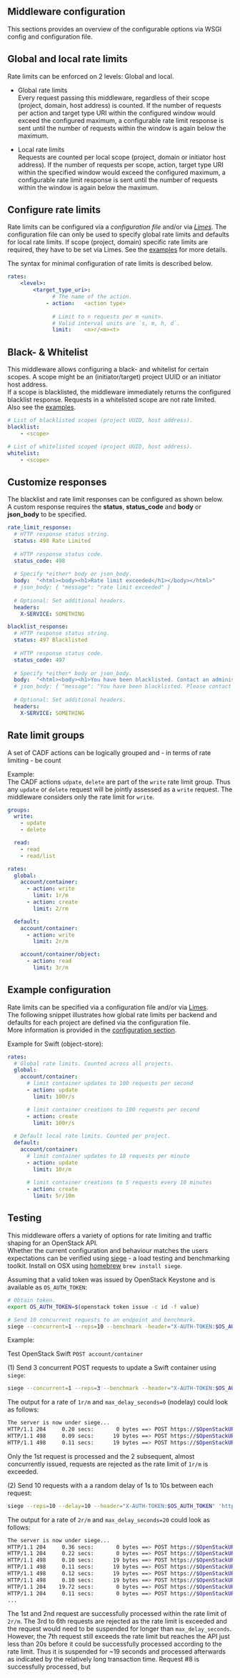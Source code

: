 Middleware configuration
------------------------

This sections provides an overview of the configurable options via WSGI config and configuration file.

## Global and local rate limits

Rate limits can be enforced on 2 levels: Global and local.
  
- Global rate limits  
  Every request passing this middleware, regardless of their scope (project, domain, host address) is counted.
  If the number of requests per action and target type URI within the configured window would exceed the configured maximum,
    a configurable rate limit response is sent until the number of requests within the window is again below the maximum.

- Local rate limits  
  Requests are counted per local scope (project, domain or initiator host address).
  If the number of requests per scope, action, target type URI within the specified window would exceed the configured maximum,
    a configurable rate limit response is sent until the number of requests within the window is again below the maximum.

## Configure rate limits

Rate limits can be configured via a *configuration file* and/or via [*Limes*](https://github.com/sapcc/limes). 
The configuration file can only be used to specify global rate limits and defaults for local rate limits.
If scope (project, domain) specific rate limits are required, they have to be set via Limes. 
See the [examples](../etc/) for more details.    

The syntax for minimal configuration of rate limits is described below.
```yaml
rates:
    <level>:
        <target_type_uri>:
              # The name of the action.
            - action:   <action type>
            
              # Limit to n requests per m <unit>. 
              # Valid interval units are `s, m, h, d`.
              limit:    <n>r/<m><t>
```


## Black- & Whitelist

This middleware allows configuring a black- and whitelist for certain scopes.
A scope might be an (initiator/target) project UUID or an initiator host address.   
If a scope is blacklisted, the middleware immediately returns the configured blacklist response. 
Requests in a whitelisted scope are not rate limited.  
Also see the [examples](../etc/).  

```yaml
# List of blacklisted scopes (project UUID, host address).
blacklist:
    - <scope>

# List of whitelisted scoped (project UUID, host address).
whitelist:
    - <scope>
```

## Customize responses

The blacklist and rate limit responses can be configured as shown below.  
A custom response requires the **status**, **status_code** and **body** or **json_body** to be specified.
```yaml
rate_limit_response:
  # HTTP response status string.
  status: 498 Rate Limited
  
  # HTTP response status code.
  status_code: 498
  
  # Specify *either* body or json_body.
  body:  "<html><body><h1>Rate limit exceeded</h1></body></html>"
  # json_body: { "message": "rate limit exceeded" }
  
  # Optional: Set additional headers.
  headers:
    X-SERVICE: SOMETHING

blacklist_response:
  # HTTP response status string.
  status: 497 Blacklisted
  
  # HTTP response status code.
  status_code: 497
  
  # Specify *either* body or json_body.
  body:  "<html><body><h1>You have been blacklisted. Contact an administrator.</h1></body></html>"
  # json_body: { "message": "You have been blacklisted. Please contact and administrator." }
  
  # Optional: Set additional headers.
  headers:
    X-SERVICE: SOMETHING
```

## Rate limit groups

A set of CADF actions can be logically grouped and - in terms of rate limiting - be count

Example:  
The CADF actions `udpate`, `delete` are part of the `write` rate limit group.
Thus any `update` or `delete` request will be jointly assessed as a `write` request. The middleware considers only the rate limit for `write`.  

```yaml
groups:
  write:
    - update
    - delete

  read:
    - read
    - read/list

rates:
  global:
    account/container:
      - action: write
        limit: 1r/m
      - action: create
        limit: 2/rm

  default:
    account/container:
      - action: write
        limit: 2r/m

    account/container/object:
      - action: read
        limit: 3r/m
```

## Example configuration

Rate limits can be specified via a configuration file and/or via [Limes](https://github.com/sapcc/limes).  
The following snippet illustrates how global rate limits per backend and defaults for each project are defined via the configuration file.  
More information is provided in the [configuration section](./docs/configuration.md).

Example for Swift (object-store):
```yaml
rates:
  # Global rate limits. Counted across all projects.
  global:
    account/container:
      # limit container updates to 100 requests per second
      - action: update  
        limit: 100r/s

      # limit container creations to 100 requests per second
      - action: create 
        limit: 100r/s
  
  # Default local rate limits. Counted per project.
  default:
    account/container:
      # limit container updates to 10 requests per minute
      - action: update  
        limit: 10r/m
        
      # limit container creations to 5 requests every 10 minutes
      - action: create 
        limit: 5r/10m
``` 

## Testing

This middleware offers a variety of options for rate limiting and traffic shaping for an OpenStack API.  
Whether the current configuration and behaviour matches the users expectations can be verified using [siege](https://github.com/JoeDog/siege) - a load testing and benchmarking toolkit.
Install on OSX using [homebrew](https://formulae.brew.sh/formula/siege) `brew install siege`.

Assuming that a valid token was issued by OpenStack Keystone and is available as `OS_AUTH_TOKEN`:
```bash
# Obtain token.
export OS_AUTH_TOKEN=$(openstack token issue -c id -f value)

# Send 10 concurrent requests to an endpoint and benchmark.
siege --concurrent=1 --reps=10 --benchmark -header="X-AUTH-TOKEN:$OS_AUTH_TOKEN" https://$OpenStackURI
```

Example: 

Test OpenStack Swift `POST account/container`

(1) Send 3 concurrent POST requests to update a Swift container using `siege`:
```bash
siege --concurrent=1 --reps=3 --benchmark --header="X-AUTH-TOKEN:$OS_AUTH_TOKEN" 'https://$OpenStackURI/v1/AUTH_$ProjectID/mycontainer POST'
```

The output for a rate of `1r/m` and `max_delay_seconds=0` (nodelay) could look as follows:
```bash
The server is now under siege...
HTTP/1.1 204     0.20 secs:       0 bytes ==> POST https://$OpenStackURI/v1/AUTH_$ProjectID/mycontainer
HTTP/1.1 498     0.09 secs:      19 bytes ==> POST https://$OpenStackURI/v1/AUTH_$ProjectID/mycontainer
HTTP/1.1 498     0.11 secs:      19 bytes ==> POST https://$OpenStackURI/v1/AUTH_$ProjectID/mycontainer
```
Only the 1st request is processed and the 2 subsequent, almost concurrently issued, requests are rejected as the rate limit of `1r/m` is exceeded.

(2) Send 10 requests with a a random delay of 1s to 10s between each request:
```bash
siege --reps=10 --delay=10 --header="X-AUTH-TOKEN:$OS_AUTH_TOKEN" 'https://$OpenStackURI/v1/AUTH_$ProjectID/mycontainer POST'
```

The output for a rate of `2r/m` and `max_delay_seconds=20` could look as follows:
```bash
The server is now under siege...
HTTP/1.1 204     0.36 secs:       0 bytes ==> POST https://$OpenStackURI/v1/AUTH_$ProjectID/mycontainer
HTTP/1.1 204     0.22 secs:       0 bytes ==> POST https://$OpenStackURI/v1/AUTH_$ProjectID/mycontainer
HTTP/1.1 498     0.10 secs:      19 bytes ==> POST https://$OpenStackURI/v1/AUTH_$ProjectID/mycontainer
HTTP/1.1 498     0.11 secs:      19 bytes ==> POST https://$OpenStackURI/v1/AUTH_$ProjectID/mycontainer
HTTP/1.1 498     0.12 secs:      19 bytes ==> POST https://$OpenStackURI/v1/AUTH_$ProjectID/mycontainer
HTTP/1.1 498     0.10 secs:      19 bytes ==> POST https://$OpenStackURI/v1/AUTH_$ProjectID/mycontainer
HTTP/1.1 204    19.72 secs:       0 bytes ==> POST https://$OpenStackURI/v1/AUTH_$ProjectID/mycontainer
HTTP/1.1 204     0.11 secs:       0 bytes ==> POST https://$OpenStackURI/v1/AUTH_$ProjectID/mycontainer
...
```

The 1st and 2nd request are successfully processed within the rate limit of `2r/m`. 
The 3rd to 6th requests are rejected as the rate limit is exceeded and the request would need to be suspended for longer than `max_delay_seconds`.
However, the 7th request still exceeds the rate limit but reaches the API just less than 20s before it could be successfully processed according to the rate limit.
Thus it is suspended for ~19 seconds and processed afterwards as indicated by the relatively long transaction time.
Request #8 is successfully processed, but  

